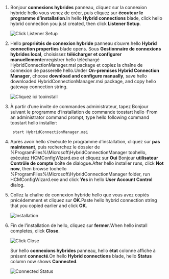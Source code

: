 
1. <span data-ttu-id="c6d69-101">Bonjour **connexions hybrides** panneau, cliquez sur la connexion hybride hello vous venez de créer, puis cliquez sur **écouteur le programme d’installation**.</span><span class="sxs-lookup"><span data-stu-id="c6d69-101">In hello **Hybrid connections** blade, click hello hybrid connection you just created, then click **Listener Setup**.</span></span>
   
    ![Click Listener Setup](./media/app-service-hybrid-connections-manager-install/D04ClickListenerSetup.png)
2. <span data-ttu-id="c6d69-103">Hello **propriétés de connexion hybride** panneau s’ouvre.</span><span class="sxs-lookup"><span data-stu-id="c6d69-103">hello **Hybrid connection properties** blade opens.</span></span> <span data-ttu-id="c6d69-104">Sous **Gestionnaire de connexions hybrides local**, choisissez **télécharger et configurer manuellement**enregistrer hello téléchargé HybridConnectionManager.msi package et copiez la chaîne de connexion de passerelle hello.</span><span class="sxs-lookup"><span data-stu-id="c6d69-104">Under **On-premises Hybrid Connection Manager**, choose **download and configure manually**, save hello downloaded HybridConnectionManager.msi package, and copy hello gateway connection string.</span></span>
   
    ![Cliquez ici tooinstall](./media/app-service-hybrid-connections-manager-install/D05ClickToInstallHCM.png)
3. <span data-ttu-id="c6d69-106">À partir d’une invite de commandes administrateur, tapez Bonjour suivant le programme d’installation de commande toostart hello :</span><span class="sxs-lookup"><span data-stu-id="c6d69-106">From an administrator command prompt, type hello following command toostart hello installer:</span></span>
   
        start HybridConnectionManager.msi
4. <span data-ttu-id="c6d69-107">Après avoir hello s’exécute le programme d’installation, cliquez sur **pas maintenant**, puis recherchez le dossier de %ProgramFiles%\Microsoft\HybridConnectionManager toohello, exécutez HCMConfigWizard.exe et cliquez sur **Oui** Bonjour **utilisateur Contrôle de compte** boîte de dialogue.</span><span class="sxs-lookup"><span data-stu-id="c6d69-107">After hello installer runs, click **Not now**, then browse toohello %ProgramFiles%\Microsoft\HybridConnectionManager folder, run HCMConfigWizard.exe and click **Yes** in hello **User Account Control** dialog.</span></span>
5. <span data-ttu-id="c6d69-108">Collez la chaîne de connexion hybride hello que vous avez copiés précédemment et cliquez sur **OK**.</span><span class="sxs-lookup"><span data-stu-id="c6d69-108">Paste hello hybrid connection string that you copied earlier and click **OK**.</span></span> 
   
    ![Installation](./media/app-service-hybrid-connections-manager-install/D08aHCMInstallManual.png)
6. <span data-ttu-id="c6d69-110">Fin de l’installation de hello, cliquez sur **fermer**.</span><span class="sxs-lookup"><span data-stu-id="c6d69-110">When hello install completes, click **Close**.</span></span>
   
    ![Click Close](./media/app-service-hybrid-connections-manager-install/D09HCMInstallComplete.png)
   
    <span data-ttu-id="c6d69-112">Sur hello **connexions hybrides** panneau, hello **état** colonne affiche à présent **connecté**.</span><span class="sxs-lookup"><span data-stu-id="c6d69-112">On hello **Hybrid connections** blade, hello **Status** column now shows **Connected**.</span></span> 
   
    ![Connected Status](./media/app-service-hybrid-connections-manager-install/D10HCStatusConnected.png)


